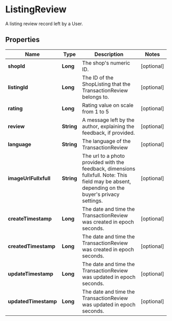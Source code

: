 

# ListingReview

A listing review record left by a User.

## Properties

Name | Type | Description | Notes
------------ | ------------- | ------------- | -------------
**shopId** | **Long** | The shop&#39;s numeric ID. |  [optional]
**listingId** | **Long** | The ID of the ShopListing that the TransactionReview belongs to. |  [optional]
**rating** | **Long** | Rating value on scale from 1 to 5 |  [optional]
**review** | **String** | A message left by the author, explaining the feedback, if provided. |  [optional]
**language** | **String** | The language of the TransactionReview |  [optional]
**imageUrlFullxfull** | **String** | The url to a photo provided with the feedback, dimensions fullxfull. Note: This field may be absent, depending on the buyer&#39;s privacy settings. |  [optional]
**createTimestamp** | **Long** | The date and time the TransactionReview was created in epoch seconds. |  [optional]
**createdTimestamp** | **Long** | The date and time the TransactionReview was created in epoch seconds. |  [optional]
**updateTimestamp** | **Long** | The date and time the TransactionReview was updated in epoch seconds. |  [optional]
**updatedTimestamp** | **Long** | The date and time the TransactionReview was updated in epoch seconds. |  [optional]



